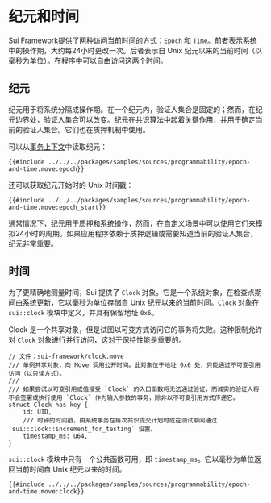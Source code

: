 # 纪元和时间

Sui Framework提供了两种访问当前时间的方式：`Epoch` 和 `Time`。前者表示系统中的操作期，大约每24小时更改一次。后者表示自 Unix 纪元以来的当前时间（以毫秒为单位）。在程序中可以自由访问这两个时间。

## 纪元

纪元用于将系统分隔成操作期。在一个纪元内，验证人集合是固定的；然而，在纪元边界处，验证人集合可以改变。纪元在共识算法中起着关键作用，并用于确定当前的验证人集合。它们也在质押机制中使用。

可以从[事务上下文](./transaction-context.md)中读取纪元：

```move
{{#include ../../../packages/samples/sources/programmability/epoch-and-time.move:epoch}}
```

还可以获取纪元开始时的 Unix 时间戳：

```move
{{#include ../../../packages/samples/sources/programmability/epoch-and-time.move:epoch_start}}
```

通常情况下，纪元用于质押和系统操作，然而，在自定义场景中可以使用它们来模拟24小时的周期。如果应用程序依赖于质押逻辑或需要知道当前的验证人集合，纪元非常重要。

## 时间

为了更精确地测量时间，Sui 提供了 `Clock` 对象。它是一个系统对象，在检查点期间由系统更新，它以毫秒为单位存储自 Unix 纪元以来的当前时间。`Clock` 对象在 `sui::clock` 模块中定义，并具有保留地址 `0x6`。

Clock 是一个共享对象，但是试图以可变方式访问它的事务将失败。这种限制允许对 `Clock` 对象进行并行访问，这对于保持性能是重要的。

```move
// 文件：sui-framework/clock.move
/// 单例共享对象，向 Move 调用公开时间。此对象位于地址 0x6 处，只能通过不可变引用访问（以只读方式）。
///
/// 如果尝试以可变引用或值接受 `Clock` 的入口函数将无法通过验证，而诚实的验证人将不会签署或执行使用 `Clock` 作为输入参数的事务，除非以不可变引用方式传递它。
struct Clock has key {
    id: UID,
    /// 时钟的时间戳，由系统事务在每次共识提交计划时或在测试期间通过 `sui::clock::increment_for_testing` 设置。
    timestamp_ms: u64,
}
```

`sui::clock` 模块中只有一个公共函数可用，即 `timestamp_ms`。它以毫秒为单位返回当前时间自 Unix 纪元以来的时间。

```move
{{#include ../../../packages/samples/sources/programmability/epoch-and-time.move:clock}}
```

<!-- TODO:

## Testing

TODO: how to use Clock in tests. -->
